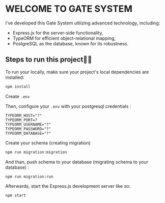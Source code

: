 # WELCOME TO GATE SYSTEM

I've developed this Gate System utilizing advanced technology, including:

- Express.js for the server-side functionality,
- TypeORM for efficient object-relational mapping,
- PostgreSQL as the database, known for its robustness.

## Steps to run this project🚀🚀

To run your locally, make sure your project's local dependencies are installed:

```sh
npm install
```

Create `.env`

Then, configure your `.env` with your postgresql credentials :

```env
TYPEORM_HOST="?"
TYPEORM_PORT=?
TYPEORM_USERNAME="?"
TYPEORM_PASSWORD="?"
TYPEORM_DATABASE="?"
```

Create your schema (creating migration)

```sh
npm run migration:migration
```

And than, push schema to your database (migrating schema to your database) :

```sh
npm run migration:run
```

Afterwards, start the Express.js development server like so:

```sh
npm start
```
